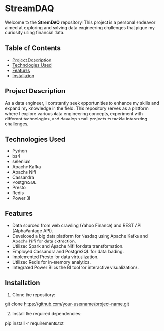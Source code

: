 # StreamDAQ

Welcome to the **StremDAQ** repository! This project is a personal endeavor aimed at exploring and solving data engineering challenges that pique my curiosity using financial data.


## Table of Contents

- [Project Description](#project-description)
- [Technologies Used](#technologies-used)
- [Features](#features)
- [Installation](#installation)

## Project Description

As a data engineer, I constantly seek opportunities to enhance my skills and expand my knowledge in the field. This repository serves as a platform where I explore various data engineering concepts, experiment with different technologies, and develop small projects to tackle interesting challenges.

## Technologies Used

- Python
- bs4
- selenium
- Apache Kafka
- Apache Nifi
- Cassandra
- PostgreSQL
- Presto
- Redis
- Power BI

## Features

- Data sourced from web crawling (Yahoo Finance) and REST API (AlphaVantage API).
- Developed a big data platform for Nasdaq using Apache Kafka and Apache Nifi for data extraction.
- Utilized Spark and Apache Nifi for data transformation.
- Employed Cassandra and PostgreSQL for data loading.
- Implemented Presto for data virtualization.
- Utilized Redis for in-memory analytics.
- Integrated Power BI as the BI tool for interactive visualizations.

## Installation

1. Clone the repository:

git clone https://github.com/your-username/project-name.git

2. Install the required dependencies:

pip install -r requirements.txt
